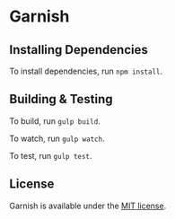 # Garnish

## Installing Dependencies

To install dependencies, run `npm install`.

## Building & Testing

To build, run `gulp build`.

To watch, run `gulp watch`.

To test, run `gulp test`.

## License

Garnish is available under the [MIT license](LICENSE).